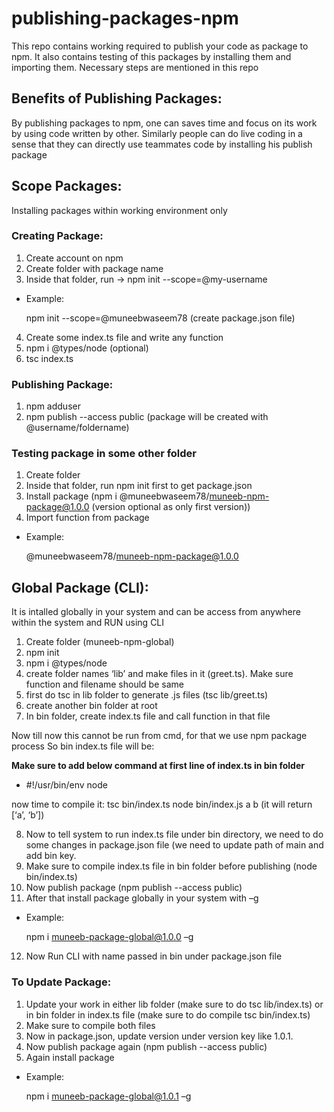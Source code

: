 # publishing-packages-npm
This repo contains working required to publish your code as package to npm. It also contains testing of this packages by installing them and importing them. Necessary steps are mentioned in this repo

## Benefits of Publishing Packages:
By publishing packages to npm, one can saves time and focus on its work by using code written by other. Similarly people can do live coding in a sense that they can directly use teammates code by installing  his publish package

## Scope Packages:
Installing packages within working environment only

### Creating Package:

1. Create account on npm
2. Create folder with package name
3. Inside that folder, run -> npm init --scope=@my-username

* Example:

  npm init --scope=@muneebwaseem78 (create package.json file)

4. Create some index.ts file and write any function
5. npm i @types/node (optional)
6. tsc index.ts

###  Publishing Package:

1.	npm adduser
2.	npm publish --access public  (package will be created with @username/foldername)

### Testing package in some other folder

1.	Create folder
2.	Inside that folder, run npm init first to get package.json
3.	Install package (npm i @muneebwaseem78/muneeb-npm-package@1.0.0 (version optional as only first version))
4.	Import function from package 


* Example: 

  @muneebwaseem78/muneeb-npm-package@1.0.0

## Global Package (CLI):
It is intalled globally in your system and can be access from anywhere within the system and RUN using CLI

1.	Create folder (muneeb-npm-global)
2.	npm init
3.	npm i @types/node
4.	create folder names ‘lib’ and make files in it (greet.ts). Make sure function and filename should be same
5.	first do tsc in lib folder to generate .js files (tsc lib/greet.ts)
6.	create another bin folder at root
7.	In bin folder, create index.ts file and call function in that file 

Now till now this cannot be run from cmd, for that we use npm package process
So bin index.ts file will be:


**Make sure to add below command at first line of index.ts in bin folder** 
* #!/usr/bin/env node

now time to compile it:
tsc bin/index.ts
node bin/index.js a b   (it will return [‘a’, ‘b’])

8.	Now to tell system to run index.ts file under bin directory, we need to do some changes in package.json file (we need to update path of main and add bin key.
9.	Make sure to compile index.ts file in bin folder before publishing (node bin/index.ts)
10.	Now publish package (npm publish --access public)
11.	After that install package globally in your system with –g 

* Example:

  npm i muneeb-package-global@1.0.0 –g

12.	Now Run CLI with name passed in bin under package.json file 

### To Update Package:

1.	Update your work in either lib folder (make sure to do tsc lib/index.ts) or in bin folder in index.ts file (make sure to do compile tsc bin/index.ts)
2.	Make sure to compile both files
3.	Now in package.json, update version under version key like 1.0.1.
4.	Now publish package again (npm publish --access public)
5.	Again install package 

* Example:

  npm i muneeb-package-global@1.0.1 –g


